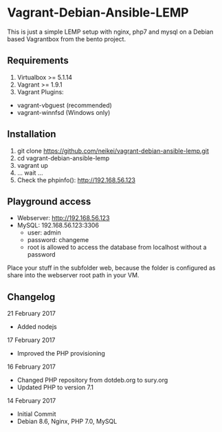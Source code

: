 # Vagrant-Debian-Ansible-LEMP

This is just a simple LEMP setup with nginx, php7 and mysql on a Debian based Vagrantbox from the bento project.

## Requirements
1. Virtualbox >= 5.1.14
2. Vagrant >= 1.9.1
3. Vagrant Plugins:
 - vagrant-vbguest (recommended)
 - vagrant-winnfsd (Windows only)

## Installation
1. git clone https://github.com/neikei/vagrant-debian-ansible-lemp.git
2. cd vagrant-debian-ansible-lemp
3. vagrant up
4. ... wait ...
5. Check the phpinfo(): http://192.168.56.123

## Playground access

 - Webserver: http://192.168.56.123
 - MySQL: 192.168.56.123:3306
   - user: admin
   - password: changeme
   - root is allowed to access the database from localhost without a password

Place your stuff in the subfolder web, because the folder is configured as share into the webserver root path in your VM.

## Changelog
21 February 2017
 - Added nodejs

17 February 2017
 - Improved the PHP provisioning

16 February 2017
 - Changed PHP repository from dotdeb.org to sury.org
 - Updated PHP to version 7.1

14 February 2017
 - Initial Commit
 - Debian 8.6, Nginx, PHP 7.0, MySQL
